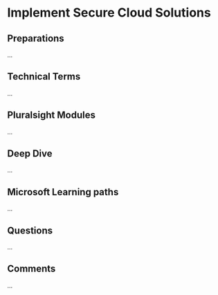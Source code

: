 # Implement Secure Cloud Solutions

## Preparations
...

## Technical Terms
...

## Pluralsight Modules
...

## Deep Dive
...

## Microsoft Learning paths
...

## Questions
...

## Comments
...